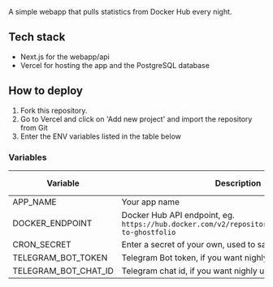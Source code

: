 A simple webapp that pulls statistics from Docker Hub every night.

## Tech stack

- Next.js for the webapp/api
- Vercel for hosting the app and the PostgreSQL database

## How to deploy

1. Fork this repository.
2. Go to Vercel and click on 'Add new project' and import the repository from Git
3. Enter the ENV variables listed in the table below

### Variables
| Variable | Description | Required (y/n) |
| -------- | ----------- | -------------- |
| APP_NAME | Your app name | Yes            |
| DOCKER_ENDPOINT | Docker Hub API endpoint, eg. `https://hub.docker.com/v2/repositories/dickwolff/export-to-ghostfolio` | Yes |
| CRON_SECRET | Enter a secret of your own, used to safely run the CRON job | Yes |
| TELEGRAM_BOT_TOKEN | Telegram Bot token, if you want nighly updates in Telegram | No |
| TELEGRAM_BOT_CHAT_ID | Telegram chat id, if you want nighly updates in Telegram | No |
